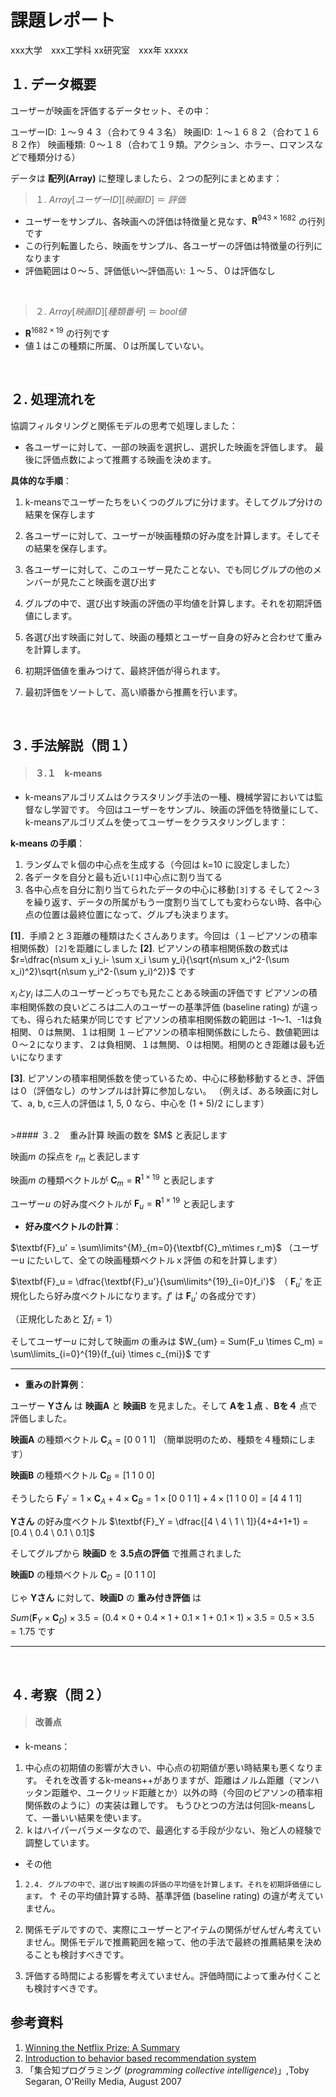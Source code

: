 課題レポート
===============
xxx大学　xxx工学科
xx研究室　xxx年
xxxxx
<br />

１. データ概要
--------------
ユーザーが映画を評価するデータセット、その中：

ユーザーID: １〜９４３（合わて９４３名）
映画ID: １〜１６８２（合わて１６８２作）
映画種類: ０〜１８（合わて１９類。アクション、ホラー、ロマンスなどで種類分ける）

データは **配列(Array)** に整理しましたら、２つの配列にまとめます：
<br />

> １. $Array[ユーザーID][映画ID] \ ＝ \ 評価$

  * ユーザーをサンプル、各映画への評価は特徴量と見なす、$\textbf{R}^{943\times 1682}$ の行列です
  * この行列転置したら、映画をサンプル、各ユーザーの評価は特徴量の行列になります
  * 評価範囲は０〜５、評価低い〜評価高い: １〜５、０は評価なし
<br />

> ２. $Array[映画ID][種類番号] \ ＝ \ bool値$

  * $\textbf{R}^{1682\times 19}$ の行列です
  * 値１はこの種類に所属、０は所属していない。
<br />

２. 処理流れを
--------------
協調フィルタリングと関係モデルの思考で処理しました：

* 各ユーザーに対して、一部の映画を選択し、選択した映画を評価します。
最後に評価点数によって推薦する映画を決めます。

**具体的な手順**：
1. k-meansでユーザーたちをいくつのグルプに分けます。そしてグルプ分けの結果を保存します
2. 各ユーザーに対して、ユーザーが映画種類の好み度を計算します。そしてその結果を保存します。


3. 各ユーザーに対して、このユーザー見たことない、でも同じグルプの他のメンバーが見たこと映画を選び出す
4. グルプの中で、選び出す映画の評価の平均値を計算します。それを初期評価値にします。


5. 各選び出す映画に対して、映画の種類とユーザー自身の好みと合わせて重みを計算します。
6. 初期評価値を重みつけて、最終評価が得られます。
7. 最初評価をソートして、高い順番から推薦を行います。
<br />

３. 手法解説（問１）
--------------
>#### ３.１　k-means
* k-meansアルゴリズムはクラスタリング手法の一種、機械学習においては監督なし学習です。
  今回はユーザーをサンプル、映画の評価を特徴量にして、k-meansアルゴリズムを使ってユーザーをクラスタリングします：

**k-means の手順**：
1. ランダムでｋ個の中心点を生成する（今回は k=10 に設定しました）
2. 各データを自分と最も近い`[1]`中心点に割り当てる
3. 各中心点を自分に割り当てられたデータの中心に移動`[3]`する
そして２～３を繰り返す、データの所属がもう一度割り当てしても変わらない時、各中心点の位置は最終位置になって、グルプも決まります。

**[1]**．手順２と３距離の種類はたくさんあります。今回は（１－ピアソンの積率相関係数）`[2]`を距離にしました
**[2]**. ピアソンの積率相関係数の数式は $r=\dfrac{n\sum x_i y_i- \sum x_i \sum y_i}{\sqrt{n\sum x_i^2-(\sum x_i)^2}\sqrt{n\sum y_i^2-(\sum y_i)^2}}$ です

$x_iとy_i$ は二人のユーザーどっちでも見たことある映画の評価です
ピアソンの積率相関係数の良いどころは二人のユーザーの基準評価 (baseline rating) が違っても、得られた結果が同じです
ピアソンの積率相関係数の範囲は -1～1、-1は負相関、０は無関、１は相関
１－ピアソンの積率相関係数にしたら、数値範囲は ０～２になります、２は負相関、１は無関、０は相関。相関のとき距離は最も近いになります

**[3]**. ピアソンの積率相関係数を使っているため、中心に移動移動するとき、評価は０（評価なし）のサンプルは計算に参加しない。
（例えば、ある映画に対して、a, b, c三人の評価は 1, 5, 0 なら、中心を $(1+5)/2$ にします）

<br />
>#### ３.２　重み計算
映画の数を $M$ と表記します

映画$m$ の採点を $r_m$ と表記します

映画$m$ の種類ベクトルが $\textbf{C}_m=\textbf{R}^{1\times19}$ と表記します

ユーザー$u$ の好み度ベクトルが $\textbf{F}_u=\textbf{R}^{1\times19}$ と表記します

* **好み度ベクトルの計算**：

$\textbf{F}_u' = \sum\limits^{M}_{m=0}{\textbf{C}_m\times r_m}$ （ユーザーu にたいして、全ての映画種類ベクトルｘ評価 の和を計算します）

$\textbf{F}_u = \dfrac{\textbf{F}_u'}{\sum\limits^{19}_{i=0}f_i'}$　（ $\textbf{F}_u'$ を正規化したら好み度ベクトルになります。$f'$ は $\textbf{F}_u'$ の各成分です）

（正規化したあと $\sum f_i=1$）

そしてユーザー$u$ に対して映画$m$ の重みは $W_{um} = Sum(F_u \times C_m) = \sum\limits_{i=0}^{19}(f_{ui} \times c_{mi})$ です
***
* **重みの計算例**：

ユーザー **Yさん** は **映画A** と **映画B** を見ました。そして **Aを１点** 、**Bを４** 点で評価しました。

**映画A** の種類ベクトル $\textbf{C}_A = [0 \ 0 \ 1 \ 1]$ （簡単説明のため、種類を４種類にします）

**映画B** の種類ベクトル $\textbf{C}_B = [1 \ 1 \ 0 \ 0]$

そうしたら $\textbf{F}_Y' = 1\times\textbf{C}_A + 4\times\textbf{C}_B = 1\times[0 \ 0 \ 1 \ 1] + 4\times[1 \ 1 \ 0 \ 0] = [4 \ 4 \ 1 \ 1]$

**Yさん** の好み度ベクトル $\textbf{F}_Y = \dfrac{[4 \ 4 \ 1 \ 1]}{4+4+1+1} = [0.4 \ 0.4 \ 0.1 \ 0.1]$
<br />

そしてグルプから **映画D** を **3.5点の評価** で推薦されました

**映画D** の種類ベクトル $\textbf{C}_D = [0 \ 1 \ 1 \ 0]$

じゃ **Yさん** に対して、**映画D** の **重み付き評価** は

$Sum(\textbf{F}_Y\times\textbf{C}_D)\times3.5 = (0.4\times0 + 0.4\times1 + 0.1\times1 + 0.1\times1)\times3.5 = 0.5\times3.5 = 1.75$ です
***
<br />

４. 考察（問２）
--------------
>#### 改善点

* k-means：

1. 中心点の初期値の影響が大きい、中心点の初期値が悪い時結果も悪くなります。
それを改善するk-means++がありますが、距離はノルム距離（マンハッタン距離や、ユークリッド距離とか）以外の時（今回のピアソンの積率相関係数のように）の実装は難しです。
もうひとつの方法は何回k-meansして、一番いい結果を使います。
2. ｋはハイパーパラメータなので、最適化する手段が少ない、殆ど人の経験で調整しています。

* その他
1. `2.4. グルプの中で、選び出す映画の評価の平均値を計算します。それを初期評価値にします。`
↑ その平均値計算する時、基準評価 (baseline rating) の違が考えていません。


2. 関係モデルですので、実際にユーザーとアイテムの関係がぜんぜん考えていません。関係モデルで推薦範囲を縮って、他の手法で最終の推薦結果を決めることも検討すべきです。
3. 評価する時間による影響を考えていません。評価時間によって重み付くことも検討すべきです。

参考資料
-----------------
1. [Winning the Netflix Prize: A Summary](http://blog.echen.me/2011/10/24/winning-the-netflix-prize-a-summary/)
2. [Introduction to behavior based recommendation system](https://www.slideshare.net/hamukazu/introduction-to-behavior-based-recommendation-system)
3. 「集合知プログラミング (*programming collective intelligence*)」,Toby Segaran, O'Reilly Media, August 2007

